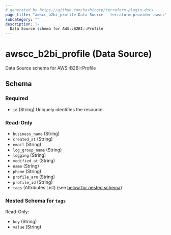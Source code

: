 ```yaml
---
# generated by https://github.com/hashicorp/terraform-plugin-docs
page_title: "awscc_b2bi_profile Data Source - terraform-provider-awscc"
subcategory: ""
description: |-
  Data Source schema for AWS::B2BI::Profile
---
```


# awscc_b2bi_profile (Data Source)

Data Source schema for AWS::B2BI::Profile



<!-- schema generated by tfplugindocs -->
## Schema

### Required

- `id` (String) Uniquely identifies the resource.

### Read-Only

- `business_name` (String)
- `created_at` (String)
- `email` (String)
- `log_group_name` (String)
- `logging` (String)
- `modified_at` (String)
- `name` (String)
- `phone` (String)
- `profile_arn` (String)
- `profile_id` (String)
- `tags` (Attributes List) (see [below for nested schema](#nestedatt--tags))

<a id="nestedatt--tags"></a>
### Nested Schema for `tags`

Read-Only:

- `key` (String)
- `value` (String)
